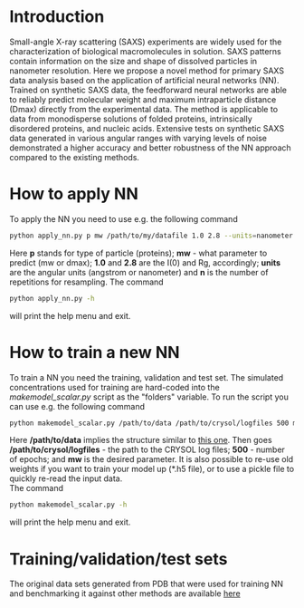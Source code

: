 # Introduction
Small-angle X-ray scattering (SAXS) experiments are widely used for the characterization of biological macromolecules in
solution. SAXS patterns contain information on the size and shape of dissolved particles in nanometer resolution. Here
we propose a novel method for primary SAXS data analysis based on the application of artificial neural networks (NN).
Trained on synthetic SAXS data, the feedforward neural networks are able to reliably predict molecular weight and
maximum intraparticle distance (Dmax) directly from the experimental data. The method is applicable to data from
monodisperse solutions of folded proteins, intrinsically disordered proteins, and nucleic acids. Extensive tests on
synthetic SAXS data generated in various angular ranges with varying levels of noise demonstrated a higher accuracy and
better robustness of the NN approach compared to the existing methods. 

# How to apply NN
To apply the NN you need to use e.g. the following command

```bash
python apply_nn.py p mw /path/to/my/datafile 1.0 2.8 --units=nanometer --n=10000
```
Here **p** stands for type of particle (proteins); **mw** - what parameter to predict (mw or dmax); **1.0** and **2.8** are the I(0) and Rg, accordingly; **units** are the angular units (angstrom or nanometer) and **n** is the number of repetitions for resampling.
The command 
```bash
python apply_nn.py -h
```
will print the help menu and exit.

# How to train a new NN
To train a NN you need the training, validation and test set. The simulated concentrations used for training are hard-coded into the _makemodel_scalar.py_ script as the "folders" variable. To run the script you can use e.g. the following command

```bash
python makemodel_scalar.py /path/to/data /path/to/crysol/logfiles 500 mw 
```
Here **/path/to/data** implies the structure similar to [this one](https://oc.embl.de/index.php/s/fdisAFWzws0nkW9). Then goes **/path/to/crysol/logfiles** - the path to the CRYSOL log files; **500** - number of epochs; and **mw** is the desired parameter. 
It is also possible to re-use old weights if you want to train your model up (*.h5 file), or to use a pickle file to quickly re-read the input data.  
The command 
```bash
python makemodel_scalar.py -h
``` 
will print the help menu and exit.

# Training/validation/test sets
The original data sets generated from PDB that were used for training NN and benchmarking it against other methods are available [here](https://oc.embl.de/index.php/s/fdisAFWzws0nkW9)
